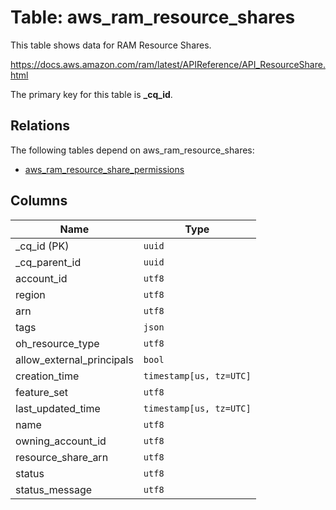 # Table: aws_ram_resource_shares

This table shows data for RAM Resource Shares.

https://docs.aws.amazon.com/ram/latest/APIReference/API_ResourceShare.html

The primary key for this table is **_cq_id**.

## Relations

The following tables depend on aws_ram_resource_shares:
  - [aws_ram_resource_share_permissions](aws_ram_resource_share_permissions.md)

## Columns

| Name          | Type          |
| ------------- | ------------- |
|_cq_id (PK)|`uuid`|
|_cq_parent_id|`uuid`|
|account_id|`utf8`|
|region|`utf8`|
|arn|`utf8`|
|tags|`json`|
|oh_resource_type|`utf8`|
|allow_external_principals|`bool`|
|creation_time|`timestamp[us, tz=UTC]`|
|feature_set|`utf8`|
|last_updated_time|`timestamp[us, tz=UTC]`|
|name|`utf8`|
|owning_account_id|`utf8`|
|resource_share_arn|`utf8`|
|status|`utf8`|
|status_message|`utf8`|